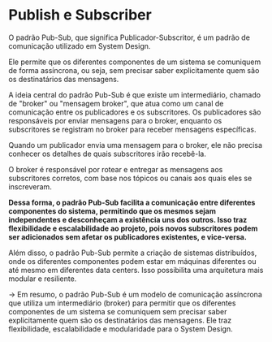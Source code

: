 # Publish e Subscriber


O padrão Pub-Sub, que significa Publicador-Subscritor, é um padrão de comunicação utilizado em System Design. 

Ele permite que os diferentes componentes de um sistema se comuniquem de forma assíncrona, ou seja, sem precisar saber explicitamente quem são os destinatários das mensagens.

A ideia central do padrão Pub-Sub é que existe um intermediário, chamado de "broker" ou "mensagem broker", que atua como um canal de comunicação entre os publicadores e os subscritores. Os publicadores são responsáveis por enviar mensagens para o broker, enquanto os subscritores se registram no broker para receber mensagens específicas.


Quando um publicador envia uma mensagem para o broker, ele não precisa conhecer os detalhes de quais subscritores irão recebê-la. 

O broker é responsável por rotear e entregar as mensagens aos subscritores corretos, com base nos tópicos ou canais aos quais eles se inscreveram.

**Dessa forma, o padrão Pub-Sub facilita a comunicação entre diferentes componentes do sistema, permitindo que os mesmos sejam independentes e desconheçam a existência uns dos outros. Isso traz flexibilidade e escalabilidade ao projeto, pois novos subscritores podem ser adicionados sem afetar os publicadores existentes, e vice-versa.**

Além disso, o padrão Pub-Sub permite a criação de sistemas distribuídos, onde os diferentes componentes podem estar em máquinas diferentes ou até mesmo em diferentes data centers. Isso possibilita uma arquitetura mais modular e resiliente.


-> Em resumo, o padrão Pub-Sub é um modelo de comunicação assíncrona que utiliza um intermediário (broker) para permitir que os diferentes componentes de um sistema se comuniquem sem precisar saber explicitamente quem são os destinatários das mensagens. Ele traz flexibilidade, escalabilidade e modularidade para o System Design.

